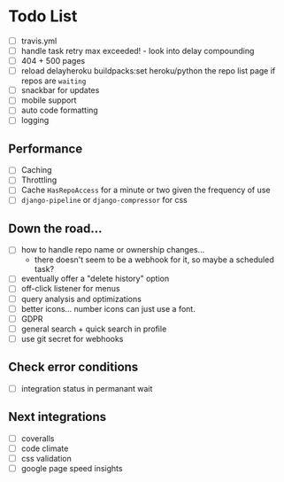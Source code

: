 # Todo List

- [ ] travis.yml
- [ ] handle task retry max exceeded! - look into delay compounding
- [ ] 404 + 500 pages
- [ ] reload delayheroku buildpacks:set heroku/python the repo list page if repos are `waiting`
- [ ] snackbar for updates
- [ ] mobile support
- [ ] auto code formatting
- [ ] logging

## Performance

- [ ] Caching
- [ ] Throttling
- [ ] Cache `HasRepoAccess` for a minute or two given the frequency of use
- [ ] `django-pipeline` or `django-compressor` for css

## Down the road...

- [ ] how to handle repo name or ownership changes...
    - there doesn't seem to be a webhook for it, so maybe a scheduled task?
- [ ] eventually offer a "delete history" option
- [ ] off-click listener for menus
- [ ] query analysis and optimizations
- [ ] better icons... number icons can just use a font.
- [ ] GDPR
- [ ] general search + quick search in profile
- [ ] use git secret for webhooks

## Check error conditions
- [ ] integration status in permanant wait


## Next integrations
- [ ] coveralls
- [ ] code climate
- [ ] css validation
- [ ] google page speed insights
